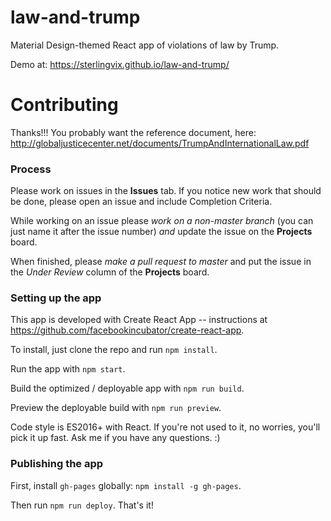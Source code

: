 # law-and-trump
Material Design-themed React app of violations of law by Trump.

Demo at: https://sterlingvix.github.io/law-and-trump/

# Contributing

Thanks!!! You probably want the reference document, here: http://globaljusticecenter.net/documents/TrumpAndInternationalLaw.pdf

### Process

Please work on issues in the **Issues** tab. If you notice new work that should be done, please open an issue and include Completion Criteria.

While working on an issue please *work on a non-master branch* (you can just name it after the issue number) *and* update the issue on the **Projects** board.

When finished, please *make a pull request to master* and put the issue in the *Under Review* column of the **Projects** board.

### Setting up the app

This app is developed with Create React App -- instructions at https://github.com/facebookincubator/create-react-app.

To install, just clone the repo and run `npm install`.

Run the app with `npm start`.

Build the optimized / deployable app with `npm run build`.

Preview the deployable build with `npm run preview`.

Code style is ES2016+ with React. If you're not used to it, no worries, you'll pick it up fast. Ask me if you have any questions. :)

### Publishing the app

First, install `gh-pages` globally: `npm install -g gh-pages`.

Then run `npm run deploy`. That's it!
